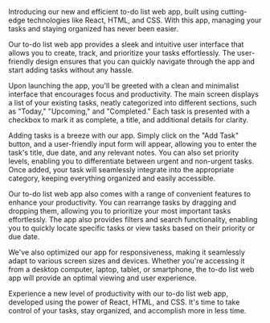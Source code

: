 Introducing our new and efficient to-do list web app, built using cutting-edge technologies like React, HTML, and CSS. With this app, managing your tasks and staying organized has never been easier.


Our to-do list web app provides a sleek and intuitive user interface that allows you to create, track, and prioritize your tasks effortlessly. The user-friendly design ensures that you can quickly navigate through the app and start adding tasks without any hassle.


Upon launching the app, you'll be greeted with a clean and minimalist interface that encourages focus and productivity. The main screen displays a list of your existing tasks, neatly categorized into different sections, such as "Today," "Upcoming," and "Completed." Each task is presented with a checkbox to mark it as complete, a title, and additional details for clarity.


Adding tasks is a breeze with our app. Simply click on the "Add Task" button, and a user-friendly input form will appear, allowing you to enter the task's title, due date, and any relevant notes. You can also set priority levels, enabling you to differentiate between urgent and non-urgent tasks. Once added, your task will seamlessly integrate into the appropriate category, keeping everything organized and easily accessible.


Our to-do list web app also comes with a range of convenient features to enhance your productivity. You can rearrange tasks by dragging and dropping them, allowing you to prioritize your most important tasks effortlessly. The app also provides filters and search functionality, enabling you to quickly locate specific tasks or view tasks based on their priority or due date.


We've also optimized our app for responsiveness, making it seamlessly adapt to various screen sizes and devices. Whether you're accessing it from a desktop computer, laptop, tablet, or smartphone, the to-do list web app will provide an optimal viewing and user experience.


Experience a new level of productivity with our to-do list web app, developed using the power of React, HTML, and CSS. It's time to take control of your tasks, stay organized, and accomplish more in less time. 
